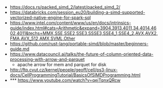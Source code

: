 - https://docs.rs/packed_simd_2/latest/packed_simd_2/
- https://databricks.com/session_eu20/building-a-simd-supported-vectorized-native-engine-for-spark-sql
- https://www.intel.com/content/www/us/en/docs/intrinsics-guide/index.html#cats=Arithmetic&expand=3904,3913,4011,34,4014,4602,4011&techs=MMX,SSE,SSE2,SSE3,SSSE3,SSE4_1,SSE4_2,AVX,AVX2,FMA,AVX_512,AMX,SVML,Other
- https://github.com/rust-lang/portable-simd/blob/master/beginners-guide.md
- https://www.datacouncil.ai/talks/the-future-of-column-oriented-data-processing-with-arrow-and-parquet
    - apache arrow for mem and parquet for disk
- http://ftp.cvut.cz/kernel/people/geoff/cell/ps3-linux-docs/CellProgrammingTutorial/BasicsOfSIMDProgramming.html
- *** https://www.youtube.com/watch?v=qejTqnxQRcw